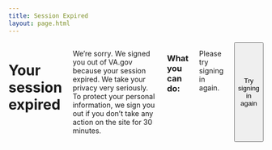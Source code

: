 ```yaml
---
title: Session Expired
layout: page.html
---
```


<div class="main home" role="main">
  <div class="section main-menu">
    <div class="row vads-u-padding-y--5">
      <div class="usa-content small-12 columns">
        <h1>Your session expired</h1>
        <div class="usa-alert usa-alert-error">
          <div class="usa-alert-body">
            <div class="usa-alert-text">
              <p>We’re sorry. We signed you out of VA.gov because your session expired. We take your privacy very seriously. To protect your personal information, we sign you out if you don’t take any action on the site for 30 minutes.</p>
            </div>
          </div>
        </div>
        <h3>What you can do:</h3>
        <p>Please try signing in again.</p>
        <button class="signin-signup-modal-trigger">Try signing in again</button>
      </div>
    </div>
  </div>
</div>

